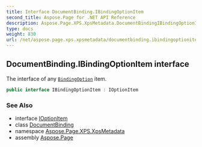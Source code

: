 ```yaml
---
title: Interface DocumentBinding.IBindingOptionItem
second_title: Aspose.Page for .NET API Reference
description: Aspose.Page.XPS.XpsMetadata.DocumentBindingIBindingOptionItem interface. The interface of any BindingOption item
type: docs
weight: 830
url: /net/aspose.page.xps.xpsmetadata/documentbinding.ibindingoptionitem/
---
```

## DocumentBinding.IBindingOptionItem interface

The interface of any [`BindingOption`](../documentbinding.bindingoption/) item.

```csharp
public interface IBindingOptionItem : IOptionItem
```

### See Also

* interface [IOptionItem](../ioptionitem/)
* class [DocumentBinding](../documentbinding/)
* namespace [Aspose.Page.XPS.XpsMetadata](../../aspose.page.xps.xpsmetadata/)
* assembly [Aspose.Page](../../)


